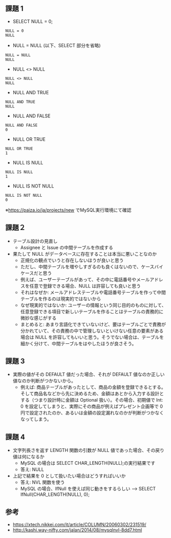 ## 課題 1

- SELECT NULL = 0;

```
NULL = 0
NULL
```

- NULL = NULL (以下、SELECT 部分を省略)

```
NULL = NULL
NULL
```

- NULL <> NULL

```
NULL <> NULL
NULL
```

- NULL AND TRUE

```
NULL AND TRUE
NULL
```

- NULL AND FALSE

```
NULL AND FALSE
0
```

- NULL OR TRUE

```
NULL OR TRUE
1
```

- NULL IS NULL

```
NULL IS NULL
1
```

- NULL IS NOT NULL

```
NULL IS NOT NULL
0
```

※https://paiza.io/ja/projects/new でMySQL実行環境にて確認

## 課題２

- テーブル設計の見直し
  - Assignee と Issue の中間テーブルを作成する
- 果たして NULL がデータベースに存在することは本当に悪いことなのか
  - 正規化の観点でいうと存在しないほうが良いと思う
  - ただし、中間テーブルを増やしすぎるのも良くはないので、ケースバイケースだと思う
  - 例えば、ユーザーテーブルがあって、その中に電話番号やメールアドレスを任意で登録できる場合、NULL は許容しても良いと思う
  - それはなぜか: メールアドレステーブルや電話番号テーブルを作って中間テーブルを作るのは現実的ではないから
  - なぜ現実的ではないか: ユーザーの情報という同じ目的のものに対して、任意登録できる項目で新しいテーブルを作ることはテーブルの責務的に微妙な感じがする
  - まとめると: あまり言語化できていないけど、要はテーブルごとで責務が分かれていて、その責務の中で管理しないといけない任意の要素がある場合は NULL を許容してもいいと思う。そうでない場合は、テーブルを細かく分けて、中間テーブルをはやしたほうが良さそう。

## 課題 3

- 実際の値がその DEFAULT 値だった場合、それが DEFAULT 値なのか正しい値なのか判断がつかないから。
  - 例えば: 商品テーブルがあったとして、商品の金額を登録できるとする。そして商品名などから先に決めるため、金額はあとから入力する設計とする（つまり設計時に金額は Optional 扱い）。その場合、初期値で Int: 0 を設定してしまうと、実際にその商品が例えばプレゼント企画等で 0 円で設定されたのか、あるいは金額の設定漏れなのかが判断がつかなくなってしまう。

## 課題 4

- 文字列長さを返す LENGTH 関数の引数が NULL 値であった場合、その戻り値は何になるか
  - MySQL の場合は SELECT CHAR_LENGTH(NULL);の実行結果です
  - 答え: NULL
- 上記で結果を 0 として扱いたい場合はどうすればいいか
  - 答え: NVL 関数を使う
  - MySQL の場合、IfNull を使えば同じ動きをするらしい --> SELECT IfNull(CHAR_LENGTH(NULL), 0);

## 参考

- https://xtech.nikkei.com/it/article/COLUMN/20060302/231519/
- http://kashi.way-nifty.com/jalan/2014/08/mysqlnvl-8dd7.html
